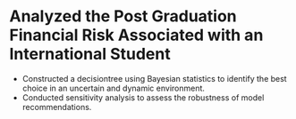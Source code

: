 # Analyzed the Post Graduation Financial Risk Associated with an International Student
- Constructed a decisiontree using Bayesian statistics to identify the best choice in an uncertain and dynamic environment. 
-  Conducted sensitivity analysis to assess the robustness of model recommendations.
